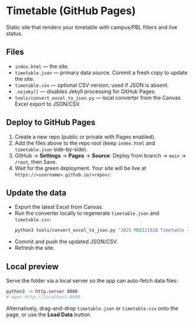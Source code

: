 #  Timetable (GitHub Pages)

Static site that renders your timetable with campus/PBL filters and live status.

## Files
- `index.html` — the site.
- `timetable.json` — primary data source. Commit a fresh copy to update the site.
- `timetable.csv` — optional CSV version; used if JSON is absent.
- `.nojekyll` — disables Jekyll processing for GitHub Pages.
- `tools/convert_excel_to_json.py` — local converter from the Canvas Excel export to JSON/CSV.

## Deploy to GitHub Pages
1. Create a new repo (public or private with Pages enabled).
2. Add the files above to the repo root (keep `index.html` and `timetable.json` side-by-side).
3. GitHub → **Settings** → **Pages** → **Source**: Deploy from branch → `main` → `/root`, then Save.
4. Wait for the green deployment. Your site will be live at `https://<username>.github.io/<repo>/`.

## Update the data
- Export the latest Excel from Canvas.
- Run the converter locally to regenerate `timetable.json` and `timetable.csv`:
  ```bash
  python3 tools/convert_excel_to_json.py "2025 MEDI2101B Timetable - CANVAS-6.xlsx"
  ```
- Commit and push the updated JSON/CSV.
- Refresh the site.

## Local preview
Serve the folder via a local server so the app can auto-fetch data files:
```bash
python3 -m http.server 8000
# open http://localhost:8000
```
Alternatively, drag-and-drop `timetable.json` or `timetable.csv` onto the page, or use the **Load Data** button.
